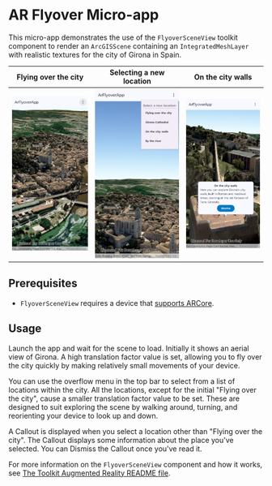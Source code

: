 # AR Flyover Micro-app

This micro-app demonstrates the use of the `FlyoverSceneView` toolkit component to render an `ArcGISScene` containing an `IntegratedMeshLayer` with realistic textures for the city of Girona in Spain.

| Flying over the city                         | Selecting a new location                     | On the city walls                            |
|----------------------------------------------|----------------------------------------------|----------------------------------------------|
| ![screenshot1](ArFlyoverApp-screenshot1.png) | ![screenshot2](ArFlyoverApp-screenshot2.png) | ![screenshot3](ArFlyoverApp-screenshot3.png) |

## Prerequisites

- `FlyoverSceneView` requires a device that [supports ARCore](https://developers.google.com/ar/devices).

## Usage

Launch the app and wait for the scene to load. Initially it shows an aerial view of Girona. A high translation factor value is set, allowing you to fly over the city quickly by making relatively small movements of your device.

You can use the overflow menu in the top bar to select from a list of locations within the city. All the locations, except for the initial "Flying over the city", cause a smaller translation factor value to be set. These are designed to suit exploring the scene by walking around, turning, and reorienting your device to look up and down.

A Callout is displayed when you select a location other than "Flying over the city". The Callout displays some information about the place you've selected. You can Dismiss the Callout once you've read it.

For more information on the `FlyoverSceneView` component and how it works, see [The Toolkit Augmented Reality README file](../../toolkit/ar/README.md).
